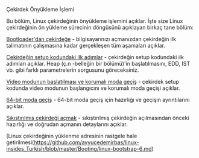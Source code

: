 Çekirdek Önyükleme İşlemi

Bu bölüm, Linux çekirdeğinin önyükleme işlemini açıklar. İşte size Linux çekirdeğinin ön yükleme sürecinin döngüsünü açıklayan birkaç tane bölüm:

[Bootloader'dan çekirdeğe](https://github.com/ayyucedemirbas/linux-insides_Turkish/blob/master/Booting/linux-bootstrap-1.md) -  bilgisayarınızı açmanızdan çekirdeğin ilk talimatının çalışmasına kadar gerçekleşen tüm aşamaları açıklar.

[Çekirdeğin setup kodundaki ilk adımlar](https://github.com/ayyucedemirbas/linux-insides_Turkish/blob/master/Booting/linux-bootstrap-2.md) - çekirdeğin setup kodundaki ilk adımları açıklar. Heap (ç.n -belleğin bir bölümü)'in başlatılmasını, EDD, IST vb. gibi farklı parametrelerin sorgusunu göreceksiniz. 

[Video modunun başlatılması ve korumalı moda geçiş](https://github.com/ayyucedemirbas/linux-insides_Turkish/blob/master/Booting/linux-bootstrap-3.md) -  çekirdek setup kodunda video modunun başlangıcını ve korumalı moda geçişi açıklar.

[64-bit moda geçiş](https://github.com/ayyucedemirbas/linux-insides_Turkish/blob/master/Booting/linux-bootstrap-4.md) - 64-bit moda geçiş için hazırlığı  ve geçişin ayrıntılarını açıklar.

[Sıkıştırılmış çekirdeği açmak](https://github.com/ayyucedemirbas/linux-insides_Turkish/blob/master/Booting/linux-bootstrap-5.md) - sıkıştırılmış çekirdeğin açılmasından önceki hazırlığı ve doğrudan açmanın detaylarını açıklar.

[Linux çekirdeğinin yüklenme adresinin rastgele hale getirilmesi(https://github.com/ayyucedemirbas/linux-insides_Turkish/blob/master/Booting/linux-bootstrap-6.md)
